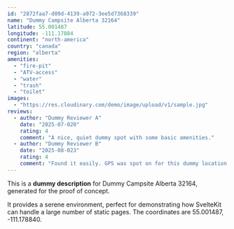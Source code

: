 ```yaml
---
id: "2872faa7-d09d-4139-a972-3ee5d7368339"
name: "Dummy Campsite Alberta 32164"
latitude: 55.001487
longitude: -111.17884
continent: "north-america"
country: "canada"
region: "alberta"
amenities:
  - "fire-pit"
  - "ATV-access"
  - "water"
  - "trash"
  - "toilet"
images:
  - "https://res.cloudinary.com/demo/image/upload/v1/sample.jpg"
reviews:
  - author: "Dummy Reviewer A"
    date: "2025-07-020"
    rating: 4
    comment: "A nice, quiet dummy spot with some basic amenities."
  - author: "Dummy Reviewer B"
    date: "2025-08-023"
    rating: 4
    comment: "Found it easily. GPS was spot on for this dummy location."
---
```


This is a **dummy description** for Dummy Campsite Alberta 32164, generated for the proof of concept.

It provides a serene environment, perfect for demonstrating how SvelteKit can handle a large number of static pages. The coordinates are 55.001487, -111.178840.
